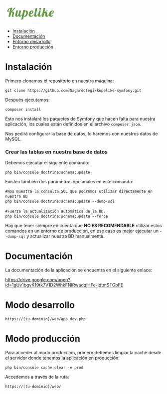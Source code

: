 ![logo](web/img/logo.png)

- [Instalación](#install)
- [Documentación](#doc)
- [Entorno desarrollo](#dev)
- [Entorno producción](#prod)

# <a name="install"></a> Instalación

Primero clonamos el repositorio en nuestra máquina:
```
git clone https://github.com/Sagardotegi/kupelike-symfony.git
```

Después ejecutamos:

```
composer install
```
Ésto nos instalará los paquetes de Symfony que hacen falta para nuestra aplicación, los cuales están definidos en el archivo `composer.json`.

Nos pedirá configurar la base de datos, lo haremos con nuestros datos de MySQL. 

### Crear las tablas en nuestra base de datos

Debemos ejecutar el siguiente comando:

```
php bin/console doctrine:schema:update
```

Existen también dos parámetros opcionales en este comando:

```
#Nos muestra la consulta SQL que podremos utilizar directamente en nuestra BD
php bin/console doctrine:schema:update --dump-sql

#Fuerza la actualización automática de la BD.
php bin/console doctrine:schema:update --force 
```

Hay que tener siempre en cuenta que **NO ES RECOMENDABLE** utilizar estos comandos en un entorno de producción, en ese caso es mejor ejecutar un `--dump-sql` y actualizar nuestra BD manualmente.

# <a name="doc"></a> Documentación

La documentación de la aplicación se encuentra en el siguiente enlace:

https://drive.google.com/open?id=1gUv1bgvK19tk7V1D2WhkFNlRwadqjHFe-jdtmSTGbFE

# <a name="dev"></a> Modo desarrollo

```
https://[tu-dominio]/web/app_dev.php
```

# <a name="prod"></a> Modo producción

Para acceder al modo producción, primero debemos limpiar la caché desde el servidor donde tenemos la aplicación en producción:

```
php bin/console cache:clear -e prod
```

Accedemos a través de la ruta:

```
https://[tu-dominio]/web/
```